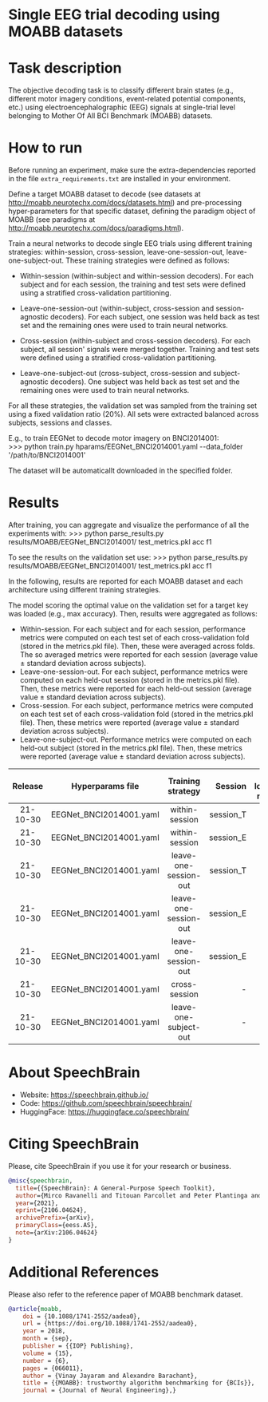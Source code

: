 # Single EEG trial decoding using MOABB datasets
# Task description
The objective decoding task is to classify different brain states (e.g., different motor imagery conditions, event-related potential components, etc.) using electroencephalographic (EEG) signals at single-trial level belonging to Mother Of All BCI Benchmark (MOABB) datasets.

# How to run
Before running an experiment, make sure the extra-dependencies reported in the file `extra_requirements.txt` are installed in your environment.

Define a target MOABB dataset to decode (see datasets at http://moabb.neurotechx.com/docs/datasets.html) and pre-processing hyper-parameters for that specific dataset, defining the paradigm object of MOABB (see paradigms at http://moabb.neurotechx.com/docs/paradigms.html).

Train a neural networks to decode single EEG trials using different training strategies: within-session, cross-session, leave-one-session-out, leave-one-subject-out.
These training strategies were defined as follows:
* Within-session (within-subject and within-session decoders).
    For each subject and for each session, the training and test sets were defined using a stratified cross-validation partitioning.

* Leave-one-session-out (within-subject, cross-session and session-agnostic decoders).
    For each subject, one session was held back as test set and the remaining ones were used to train neural networks.

* Cross-session (within-subject and cross-session decoders).
    For each subject, all session' signals were merged together.
    Training and test sets were defined using a stratified cross-validation partitioning.

* Leave-one-subject-out (cross-subject, cross-session and subject-agnostic decoders).
    One subject was held back as test set and the remaining ones were used to train neural networks.

For all these strategies, the validation set was sampled from the training set using a fixed validation ratio (20%).
All sets were extracted balanced across subjects, sessions and classes.

E.g., to train EEGNet to decode motor imagery on BNCI2014001:\
\>>> python train.py hparams/EEGNet_BNCI2014001.yaml --data_folder '/path/to/BNCI2014001'

The dataset will be automaticallt downloaded in the specified folder.


# Results
After training, you can aggregate and visualize the performance of all the experiments with:
\>>> python parse_results.py results/MOABB/EEGNet_BNCI2014001/ test_metrics.pkl acc f1

To see the results on the validation set use:
\>>> python parse_results.py results/MOABB/EEGNet_BNCI2014001/ test_metrics.pkl acc f1


In the following, results are reported for each MOABB dataset and each architecture using different training strategies.

The model scoring the optimal value on the validation set for a target key  was loaded (e.g., max accuracy). Then, results were aggregated as follows:
* Within-session. For each subject and for each session, performance metrics were computed on each test set of each cross-validation fold (stored in the metrics.pkl file). Then, these were averaged across folds. The so averaged metrics were reported for each session (average value ± standard deviation across subjects).
* Leave-one-session-out. For each subject, performance metrics were computed on each held-out session (stored in the metrics.pkl file). Then, these metrics were reported for each held-out session (average value ± standard deviation across subjects).
* Cross-session. For each subject, performance metrics were computed on each test set of each cross-validation fold (stored in the metrics.pkl file). Then, these metrics were reported (average value ± standard deviation across subjects).
* Leave-one-subject-out. Performance metrics were computed on each held-out subject (stored in the metrics.pkl file). Then, these metrics were reported (average value ± standard deviation across subjects).

| Release | Hyperparams file | Training strategy | Session | Key loaded model | Test Accuracy |  GPUs |
|:-------------:|:---------------------------:|:---------------------------:|  -----:|-----:| -----:| :-----------:|
| 21-10-30 | EEGNet_BNCI2014001.yaml | within-session | session_T | 'acc'|62.92±15.43% | 1xTITAN V 12GB |
| 21-10-30 | EEGNet_BNCI2014001.yaml | within-session | session_E | 'acc'|61.46±18.88% | 1xTITAN V 12GB |
| 21-10-30 | EEGNet_BNCI2014001.yaml | leave-one-session-out | session_T | 'acc'|62.89±18.31% | 1xTITAN V 12GB |
| 21-10-30 | EEGNet_BNCI2014001.yaml | leave-one-session-out | session_E | 'acc'|64.04±13.66% | 1xTITAN V 12GB |
| 21-10-30 | EEGNet_BNCI2014001.yaml | leave-one-session-out | session_E | 'loss'|66.13±13.63% | 1xTITAN V 12GB |
| 21-10-30 | EEGNet_BNCI2014001.yaml | cross-session | - | 'acc'|69.06±17.90% | 1xTITAN V 12GB |
| 21-10-30 | EEGNet_BNCI2014001.yaml | leave-one-subject-out | - | 'acc'|37.77±11.65% | 1xTITAN V 12GB |

# **About SpeechBrain**
- Website: https://speechbrain.github.io/
- Code: https://github.com/speechbrain/speechbrain/
- HuggingFace: https://huggingface.co/speechbrain/

# **Citing SpeechBrain**
Please, cite SpeechBrain if you use it for your research or business.

```bibtex
@misc{speechbrain,
  title={{SpeechBrain}: A General-Purpose Speech Toolkit},
  author={Mirco Ravanelli and Titouan Parcollet and Peter Plantinga and Aku Rouhe and Samuele Cornell and Loren Lugosch and Cem Subakan and Nauman Dawalatabad and Abdelwahab Heba and Jianyuan Zhong and Ju-Chieh Chou and Sung-Lin Yeh and Szu-Wei Fu and Chien-Feng Liao and Elena Rastorgueva and François Grondin and William Aris and Hwidong Na and Yan Gao and Renato De Mori and Yoshua Bengio},
  year={2021},
  eprint={2106.04624},
  archivePrefix={arXiv},
  primaryClass={eess.AS},
  note={arXiv:2106.04624}
}
```

# **Additional References**
Please also refer to the reference paper of MOABB benchmark dataset.
```bibtex
@article{moabb,
	doi = {10.1088/1741-2552/aadea0},
	url = {https://doi.org/10.1088/1741-2552/aadea0},
	year = 2018,
	month = {sep},
	publisher = {{IOP} Publishing},
	volume = {15},
	number = {6},
	pages = {066011},
	author = {Vinay Jayaram and Alexandre Barachant},
	title = {{MOABB}: trustworthy algorithm benchmarking for {BCIs}},
	journal = {Journal of Neural Engineering},}
```
